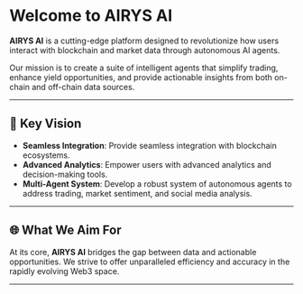 # Welcome to AIRYS AI 

**AIRYS AI** is a cutting-edge platform designed to revolutionize how users interact with blockchain and market data through autonomous AI agents. 

Our mission is to create a suite of intelligent agents that simplify trading, enhance yield opportunities, and provide actionable insights from both on-chain and off-chain data sources.

---

## 🔑 Key Vision

- **Seamless Integration**: Provide seamless integration with blockchain ecosystems.
- **Advanced Analytics**: Empower users with advanced analytics and decision-making tools.
- **Multi-Agent System**: Develop a robust system of autonomous agents to address trading, market sentiment, and social media analysis.

---

## 🌐 What We Aim For

At its core, **AIRYS AI** bridges the gap between data and actionable opportunities. We strive to offer unparalleled efficiency and accuracy in the rapidly evolving Web3 space.

---


